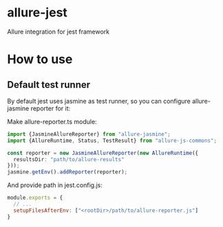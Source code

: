 # allure-jest

Allure integration for jest framework

# How to use

## Default test runner

By default jest uses jasmine as test runner, so you can configure allure-jasmine reporter for it:

Make allure-reporter.ts module:

```typescript
import {JasmineAllureReporter} from "allure-jasmine";
import {AllureRuntime, Status, TestResult} from "allure-js-commons";

const reporter = new JasmineAllureReporter(new AllureRuntime({
  resultsDir: "path/to/allure-results"
}));
jasmine.getEnv().addReporter(reporter);
```

And provide path in jest.config.js:

```js
module.exports = {
  // ...
  setupFilesAfterEnv: ["<rootDir>/path/to/allure-reporter.js"]
}
```


